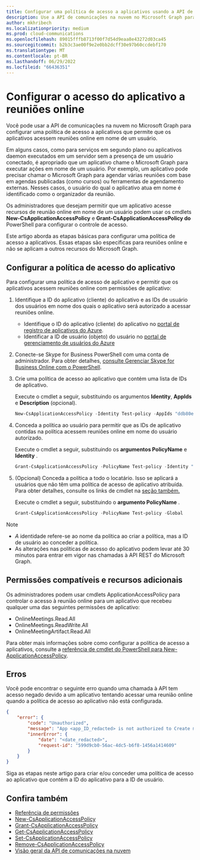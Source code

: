 ```yaml
---
title: Configurar uma política de acesso a aplicativos usando a API de comunicações na nuvem
description: Use a API de comunicações na nuvem no Microsoft Graph para configurar uma política de acesso que permite que os aplicativos acessem reuniões online em nome de um usuário.
author: mkhribech
ms.localizationpriority: medium
ms.prod: cloud-communications
ms.openlocfilehash: 89015fffb8713f00f7d54d9eaa8e43272d03ca45
ms.sourcegitcommit: b2b3c3ae00f9e2e0bb2dcff30e97b60ccdebf170
ms.translationtype: MT
ms.contentlocale: pt-BR
ms.lasthandoff: 06/29/2022
ms.locfileid: "66436351"
---
```

# <a name="configure-application-access-to-online-meetings"></a>Configurar o acesso do aplicativo a reuniões online

Você pode usar a API de comunicações na nuvem no Microsoft Graph para configurar uma política de acesso a aplicativos que permite que os aplicativos acessem reuniões online em nome de um usuário.

Em alguns casos, como para serviços em segundo plano ou aplicativos daemon executados em um servidor sem a presença de um usuário conectado, é apropriado que um aplicativo chame o Microsoft Graph para executar ações em nome de um usuário. Por exemplo, um aplicativo pode precisar chamar o Microsoft Graph para agendar várias reuniões com base em agendas publicadas (como cursos) ou ferramentas de agendamento externas. Nesses casos, o usuário do qual o aplicativo atua em nome é identificado como o organizador da reunião.

Os administradores que desejam permitir que um aplicativo acesse recursos de reunião online em nome de um usuário podem usar os cmdlets **New-CsApplicationAccessPolicy** e **Grant-CsApplicationAccessPolicy do** PowerShell para configurar o controle de acesso.

Este artigo aborda as etapas básicas para configurar uma política de acesso a aplicativos. Essas etapas são específicas para reuniões online e não se aplicam a outros recursos do Microsoft Graph.

## <a name="configure-application-access-policy"></a>Configurar a política de acesso do aplicativo

Para configurar uma política de acesso de aplicativo e permitir que os aplicativos acessem reuniões online com permissões de aplicativo:

1. Identifique a ID do aplicativo (cliente) do aplicativo e as IDs de usuário dos usuários em nome dos quais o aplicativo será autorizado a acessar reuniões online.

    - Identifique o ID do aplicativo (cliente) do aplicativo no [portal de registro de aplicativos do Azure](https://portal.azure.com/#blade/Microsoft_AAD_RegisteredApps/ApplicationsListBlade).
    - Identificar a ID de usuário (objeto) do usuário no [portal de gerenciamento de usuários do Azure](https://portal.azure.com/#blade/Microsoft_AAD_IAM/UsersManagementMenuBlade)

2. Conecte-se Skype for Business PowerShell com uma conta de administrador. Para obter detalhes, [consulte Gerenciar Skype for Business Online com o PowerShell](/microsoft-365/enterprise/manage-skype-for-business-online-with-microsoft-365-powershell).

3. Crie uma política de acesso ao aplicativo que contém uma lista de IDs de aplicativo.

    Execute o cmdlet a seguir, substituindo os argumentos **Identity**, **AppIds** e **Description** (opcional).

    ```powershell
    New-CsApplicationAccessPolicy -Identity Test-policy -AppIds "ddb80e06-92f3-4978-bc22-a0eee85e6a9e", "ccb80e06-92f3-4978-bc22-a0eee85e6a9e", "bbb80e06-92f3-4978-bc22-a0eee85e6a9e" -Description "description here"
    ```

4. Conceda a política ao usuário para permitir que as IDs de aplicativo contidas na política acessem reuniões online em nome do usuário autorizado. 

   Execute o cmdlet a seguir, substituindo os **argumentos PolicyName** e **Identity** .

   ```powershell
   Grant-CsApplicationAccessPolicy -PolicyName Test-policy -Identity "748d2cbb-3b55-40ed-8c34-2eae5932b22a"
   ```
5. (Opcional) Conceda a política a todo o locatário. Isso se aplicará a usuários que não têm uma política de acesso de aplicativo atribuída. Para obter detalhes, consulte os links de cmdlet na [seção também.](#see-also)

   Execute o cmdlet a seguir, substituindo o **argumento PolicyName** .

   ```powershell
   Grant-CsApplicationAccessPolicy -PolicyName Test-policy -Global
   ```

> [!NOTE]
> - _A_ identidade refere-se ao nome da política ao criar a política, mas a ID de usuário ao conceder a política.
> - As alterações nas políticas de acesso do aplicativo podem levar até 30 minutos para entrar em vigor nas chamadas à API REST do Microsoft Graph.

## <a name="supported-permissions-and-additional-resources"></a>Permissões compatíveis e recursos adicionais

Os administradores podem usar cmdlets ApplicationAccessPolicy para controlar o acesso à reunião online para um aplicativo que recebeu qualquer uma das seguintes permissões de aplicativo:

- OnlineMeetings.Read.All
- OnlineMeetings.ReadWrite.All
- OnlineMeetingArtifact.Read.All

Para obter mais informações sobre como configurar a política de acesso a aplicativos, consulte a [referência de cmdlet do PowerShell para New-ApplicationAccessPolicy](/powershell/module/skype/new-csapplicationaccesspolicy).

## <a name="errors"></a>Erros

Você pode encontrar o seguinte erro quando uma chamada à API tem acesso negado devido a um aplicativo tentando acessar uma reunião online quando a política de acesso ao aplicativo não está configurada.

```json
{
    "error": {
        "code": "Unauthorized",
        "message": "App <app_ID_redacted> is not authorized to Create meeting on behalf of user <user_ID_redacted>",
        "innerError": {
            "date": "<date_redacted>",
            "request-id": "599d9cb0-56ac-4dc5-b6f8-1456a1414609"
        }
    }
}
```

Siga as etapas neste artigo para criar e/ou conceder uma política de acesso ao aplicativo que contém a ID do aplicativo para a ID de usuário.

## <a name="see-also"></a>Confira também

- [Referência de permissões](permissions-reference.md)
- [New-CsApplicationAccessPolicy](/powershell/module/skype/new-csapplicationaccesspolicy)
- [Grant-CsApplicationAccessPolicy](/powershell/module/skype/grant-csapplicationaccesspolicy)
- [Get-CsApplicationAccessPolicy](/powershell/module/skype/get-csapplicationaccesspolicy)
- [Set-CsApplicationAccessPolicy](/powershell/module/skype/set-csapplicationaccesspolicy)
- [Remove-CsApplicationAccessPolicy](/powershell/module/skype/remove-csapplicationaccesspolicy)
- [Visão geral da API de comunicações na nuvem](cloud-communications-concept-overview.md)
